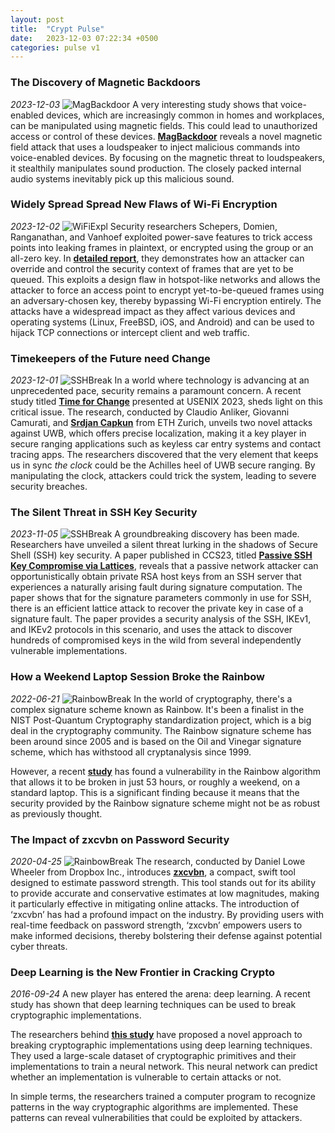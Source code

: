 ```yaml
---
layout: post
title:  "Crypt Pulse"
date:   2023-12-03 07:22:34 +0500
categories: pulse v1
---
```


### The Discovery of Magnetic Backdoors ###
*2023-12-03*
![MagBackdoor]({{site.url}}/{{site.baseurl}}/assets/images/pulse/20231203_magbackdoor.gif)
 A very interesting study shows that voice-enabled devices, which are increasingly common in homes and workplaces, can be manipulated using magnetic fields. This could lead to unauthorized access or control of these devices. **[MagBackdoor](https://doi.org/10.1109/SP46215.2023.10179364)** reveals a novel magnetic field attack that uses a loudspeaker to inject malicious commands into voice-enabled devices. By focusing on the magnetic threat to loudspeakers, it stealthily manipulates sound production. The closely packed internal audio systems inevitably pick up this malicious sound. 

### Widely Spread Spread New Flaws of Wi-Fi Encryption ###
*2023-12-02*
![WiFiExpl]({{site.url}}/{{site.baseurl}}/assets/images/pulse/20231202_wifi_expl.gif)
Security researchers Schepers, Domien, Ranganathan, and Vanhoef exploited power-save features to trick access points into leaking frames in plaintext, or encrypted using the group or an all-zero key. 
In **[detailed report](https://www.usenix.org/system/files/sec23summer_355-schepers-prepub.pdf)**, they demonstrates how an attacker can override and control the security context of frames that are yet to be queued. This exploits a design flaw in hotspot-like networks and allows the attacker to force an access point to encrypt yet-to-be-queued frames using an adversary-chosen key, thereby bypassing Wi-Fi encryption entirely.
The attacks have a widespread impact as they affect various devices and operating systems (Linux, FreeBSD, iOS, and Android) and can be used to hijack TCP connections or intercept client and web traffic.

### Timekeepers of the Future need Change ###
*2023-12-01*
![SSHBreak]({{site.url}}/{{site.baseurl}}/assets/images/pulse/20231201_uwb_time.gif)
In a world where technology is advancing at an unprecedented pace, security remains a paramount concern. A recent study titled **[Time for Change](https://www.usenix.org/system/files/usenixsecurity23-anliker.pdf)** presented at USENIX 2023, sheds light on this critical issue.
The research, conducted by Claudio Anliker, Giovanni Camurati, and **[Srdjan Capkun](https://syssec.ethz.ch/people/capkun.html)** from ETH Zurich, unveils two novel attacks against UWB, which offers precise localization, making it a key player in secure ranging applications such as keyless car entry systems and contact tracing apps.
The researchers discovered that the very element that keeps us in sync *the clock* could be the Achilles heel of UWB secure ranging. By manipulating the clock, attackers could trick the system, leading to severe security breaches.


### The Silent Threat in SSH Key Security ###
*2023-11-05*
![SSHBreak]({{site.url}}/{{site.baseurl}}/assets/images/pulse/20231105_ssh_break.jpg)
 A groundbreaking discovery has been made. Researchers have unveiled a silent threat lurking in the shadows of Secure Shell (SSH) key security. A paper published in CCS23, titled **[Passive SSH Key Compromise via Lattices](https://eprint.iacr.org/2023/1711.pdf)**, reveals that a passive network attacker can opportunistically obtain private RSA host keys from an SSH server that experiences a naturally arising fault during signature computation. 
The paper shows that for the signature parameters commonly in use for SSH, there is an efficient lattice attack to recover the private key in case of a signature fault.
The paper provides a security analysis of the SSH, IKEv1, and IKEv2 protocols in this scenario, and uses the attack to discover hundreds of compromised keys in the wild from several independently vulnerable implementations.

### How a Weekend Laptop Session Broke the Rainbow ###
*2022-06-21*
![RainbowBreak]({{site.url}}/{{site.baseurl}}/assets/images/pulse/20220621_rainbow_break.jpg)
 In the world of cryptography, there's a complex signature scheme known as Rainbow. It's been a finalist in the NIST Post-Quantum Cryptography standardization project, which is a big deal in the cryptography community. The Rainbow signature scheme has been around since 2005 and is based on the Oil and Vinegar signature scheme, which has withstood all cryptanalysis since 1999.

However, a recent **[study](https://eprint.iacr.org/2022/214)** has found a vulnerability in the Rainbow algorithm that allows it to be broken in just 53 hours, or roughly a weekend, on a standard laptop. This is a significant finding because it means that the security provided by the Rainbow signature scheme might not be as robust as previously thought.

### The Impact of zxcvbn on Password Security ###
*2020-04-25*
![RainbowBreak]({{site.url}}/{{site.baseurl}}/assets/images/pulse/20200425_zxcvbn.gif)
 The research, conducted by Daniel Lowe Wheeler from Dropbox Inc., introduces **[zxcvbn](https://www.usenix.net/system/files/conference/usenixsecurity16/sec16_paper_wheeler.pdf)**, a compact, swift tool designed to estimate password strength. This tool stands out for its ability to provide accurate and conservative estimates at low magnitudes, making it particularly effective in mitigating online attacks.
The introduction of ‘zxcvbn’ has had a profound impact on the industry. By providing users with real-time feedback on password strength, ‘zxcvbn’ empowers users to make informed decisions, thereby bolstering their defense against potential cyber threats.

### Deep Learning is the New Frontier in Cracking Crypto ###
*2016-09-24*
 A new player has entered the arena: deep learning. A recent study has shown that deep learning techniques can be used to break cryptographic implementations.

The researchers behind **[this study](https://eprint.iacr.org/2016/921)** have proposed a novel approach to breaking cryptographic implementations using deep learning techniques. They used a large-scale dataset of cryptographic primitives and their implementations to train a neural network. This neural network can predict whether an implementation is vulnerable to certain attacks or not.

In simple terms, the researchers trained a computer program to recognize patterns in the way cryptographic algorithms are implemented. These patterns can reveal vulnerabilities that could be exploited by attackers.


